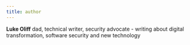 ```yaml
---
title: author
---
```


**Luke Oliff** dad, technical writer, security advocate - writing about digital transformation, software security and new technology
